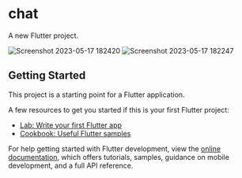 # chat

A new Flutter project.

![Screenshot 2023-05-17 182420](https://github.com/KarimNour0/Medical_App/assets/133063362/23c57c6b-a02f-4a79-bf2c-e6659ea8baee)
![Screenshot 2023-05-17 182247](https://github.com/KarimNour0/Medical_App/assets/133063362/53531b2f-9cb3-41aa-8ec4-76d96a76e80c)

## Getting Started

This project is a starting point for a Flutter application.

A few resources to get you started if this is your first Flutter project:

- [Lab: Write your first Flutter app](https://docs.flutter.dev/get-started/codelab)
- [Cookbook: Useful Flutter samples](https://docs.flutter.dev/cookbook)

For help getting started with Flutter development, view the
[online documentation](https://docs.flutter.dev/), which offers tutorials,
samples, guidance on mobile development, and a full API reference.
